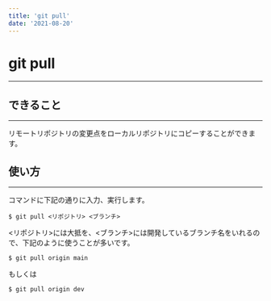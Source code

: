 ```yaml
---
title: 'git pull'
date: '2021-08-20'
---
```


# git pull
---

## できること
---

リモートリポジトリの変更点をローカルリポジトリにコピーすることができます。

## 使い方
---

コマンドに下記の通りに入力、実行します。

    $ git pull <リポジトリ> <ブランチ>

<リポジトリ>には大抵<origin>を、<ブランチ>には開発しているブランチ名をいれるので、下記のように使うことが多いです。

    $ git pull origin main
    
もしくは

    $ git pull origin dev

